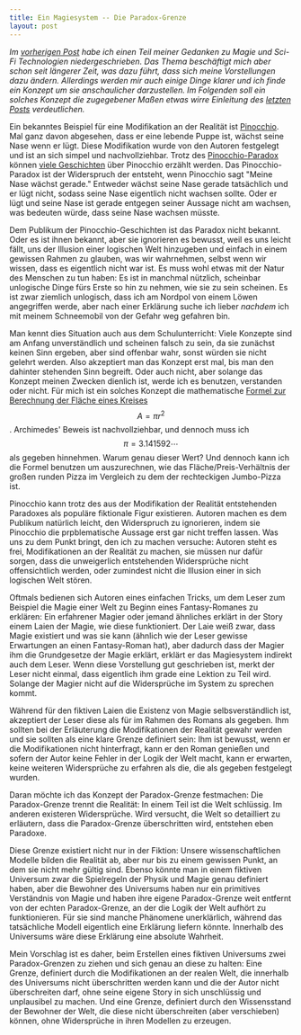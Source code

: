 ```yaml
---
title: Ein Magiesystem -- Die Paradox-Grenze
layout: post
---
```

*Im [vorherigen Post](/2015/11/20/magic.html) habe ich einen Teil meiner Gedanken zu Magie und Sci-Fi Technologien niedergeschrieben. Das Thema beschäftigt mich aber schon seit längerer Zeit, was dazu führt, dass sich meine Vorstellungen dazu ändern. Allerdings werden mir auch einige Dinge klarer und ich finde ein Konzept um sie anschaulicher darzustellen. Im Folgenden soll ein solches Konzept die zugegebener Maßen etwas wirre Einleitung des [letzten Posts](/2015/11/20/magic.html) verdeutlichen.*

Ein bekanntes Beispiel für eine Modifikation an der Realität ist [Pinocchio](https://en.wikipedia.org/wiki/Pinocchio). Mal ganz davon abgesehen, dass er eine lebende Puppe ist, wächst seine Nase wenn er lügt. Diese Modifikation wurde von den Autoren festgelegt und ist an sich simpel und nachvollziehbar. Trotz des [Pinocchio-Paradox](https://en.wikipedia.org/wiki/Pinocchio_paradox) können [viele Geschichten](https://en.wikipedia.org/wiki/Pinocchio#Popular_culture) über Pinocchio erzählt werden. Das Pinocchio-Paradox ist der Widerspruch der entsteht, wenn Pinocchio sagt "Meine Nase wächst gerade." Entweder wächst seine Nase gerade tatsächlich und er lügt nicht, sodass seine Nase eigentlich nicht wachsen sollte. Oder er lügt und seine Nase ist gerade entgegen seiner Aussage nicht am wachsen, was bedeuten würde, dass seine Nase wachsen müsste.

Dem Publikum der Pinocchio-Geschichten ist das Paradox nicht bekannt. Oder es ist ihnen bekannt, aber sie ignorieren es bewusst, weil es uns leicht fällt, uns der Illusion einer logischen Welt hinzugeben und einfach in einem gewissen Rahmen zu glauben, was wir wahrnehmen, selbst wenn wir wissen, dass es eigentlich nicht war ist. Es muss wohl etwas mit der Natur des Menschen zu tun haben: Es ist in manchmal nützlich, scheinbar unlogische Dinge fürs Erste so hin zu nehmen, wie sie zu sein scheinen. Es ist zwar ziemlich unlogisch, dass ich am Nordpol von einem Löwen angegriffen werde, aber nach einer Erklärung suche ich lieber *nachdem* ich mit meinem Schneemobil von der Gefahr weg gefahren bin.

Man kennt dies Situation auch aus dem Schulunterricht: Viele Konzepte sind am Anfang unverständlich und scheinen falsch zu sein, da sie zunächst keinen Sinn ergeben, aber sind offenbar wahr, sonst würden sie nicht gelehrt werden. Also akzeptiert man das Konzept erst mal, bis man den dahinter stehenden Sinn begreift. Oder auch nicht, aber solange das Konzept meinen Zwecken dienlich ist, werde ich es benutzen, verstanden oder nicht. Für mich ist ein solches Konzept die mathematische [Formel zur Berechnung der Fläche eines Kreises](https://en.wikipedia.org/wiki/Area_of_a_disk) $$ A = \pi r^2 $$. Archimedes' Beweis ist nachvollziehbar, und dennoch muss ich $$ \pi = 3.141592\cdots $$ als gegeben hinnehmen. Warum genau dieser Wert? Und dennoch kann ich die Formel benutzen um auszurechnen, wie das Fläche/Preis-Verhältnis der großen runden Pizza im Vergleich zu dem der rechteckigen Jumbo-Pizza ist.

Pinocchio kann trotz des aus der Modifikation der Realität entstehenden Paradoxes als populäre fiktionale Figur existieren. Autoren machen es dem Publikum natürlich leicht, den Widerspruch zu ignorieren, indem sie Pinocchio die prpblematische Aussage erst gar nicht treffen lassen. Was uns zu dem Punkt bringt, den ich zu machen versuche: Autoren steht es frei, Modifikationen an der Realität zu machen, sie müssen nur dafür sorgen, dass die unweigerlich entstehenden Widersprüche nicht offensichtlich werden, oder zumindest nicht die Illusion einer in sich logischen Welt stören.

Oftmals bedienen sich Autoren eines einfachen Tricks, um dem Leser zum Beispiel die Magie einer Welt zu Beginn eines Fantasy-Romanes zu erklären: Ein erfahrener Magier oder jemand ähnliches erklärt in der Story einem Laien der Magie, wie diese funktioniert. Der Laie weiß zwar, dass Magie existiert und was sie kann (ähnlich wie der Leser gewisse Erwartungen an einen Fantasy-Roman hat), aber dadurch dass der Magier ihm die Grundgesetze der Magie erklärt, erklärt er das Magiesystem indirekt auch dem Leser. Wenn diese Vorstellung gut geschrieben ist, merkt der Leser nicht einmal, dass eigentlich ihm grade eine Lektion zu Teil wird. Solange der Magier nicht auf die Widersprüche im System zu sprechen kommt.

Während für den fiktiven Laien die Existenz von Magie selbsverständlich ist, akzeptiert der Leser diese als für im Rahmen des Romans als gegeben. Ihm sollten bei der Erläuterung die Modifikationen der Realität gewahr werden und sie sollten als eine klare Grenze definiert sein: Ihm ist bewusst, wenn er die Modifikationen nicht hinterfragt, kann er den Roman genießen und sofern der Autor keine Fehler in der Logik der Welt macht, kann er erwarten, keine weiteren Widersprüche zu erfahren als die, die als gegeben festgelegt wurden.

Daran möchte ich das Konzept der Paradox-Grenze festmachen: Die Paradox-Grenze trennt die Realität: In einem Teil ist die Welt schlüssig. Im anderen existeren Widersprüche. Wird versucht, die Welt so detailliert zu erläutern, dass die Paradox-Grenze überschritten wird, entstehen eben Paradoxe.

Diese Grenze existiert nicht nur in der Fiktion: Unsere wissenschaftlichen Modelle bilden die Realität ab, aber nur bis zu einem gewissen Punkt, an dem sie nicht mehr gültig sind. Ebenso könnte man in einem fiktiven Universum zwar die Spielregeln der Physik und Magie genau definiert haben, aber die Bewohner des Universums haben nur ein primitives Verständnis von Magie und haben ihre eigene Paradox-Grenze weit entfernt von der echten Paradox-Grenze, an der die Logik der Welt aufhört zu funktionieren. Für sie sind manche Phänomene unerklärlich, während das tatsächliche Modell eigentlich eine Erklärung liefern könnte. Innerhalb des Universums wäre diese Erklärung eine absolute Wahrheit.

Mein Vorschlag ist es daher, beim Erstellen eines fiktiven Universums zwei Paradox-Grenzen zu ziehen und sich genau an diese zu halten: Eine Grenze, definiert durch die Modifikationen an der realen Welt, die innerhalb des Universums nicht überschritten werden kann und die der Autor nicht überschreiten darf, ohne seine eigene Story in sich unschlüssig und unplausibel zu machen. Und eine Grenze, definiert durch den Wissensstand der Bewohner der Welt, die diese nicht überschreiten (aber verschieben) können, ohne Widersprüche in ihren Modellen zu erzeugen.
